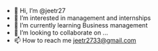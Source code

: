 - 👋 Hi, I’m @jeetr27
- 👀 I’m interested in management and internships 
- 🌱 I’m currently learning Business management 
- 💞️ I’m looking to collaborate on ...
- 📫 How to reach me jeetr2733@gmail.com

<!---
jeetr27/jeetr27 is a ✨ special ✨ repository because its `README.md` (this file) appears on your GitHub profile.
You can click the Preview link to take a look at your changes.
--->
